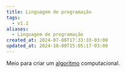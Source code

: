 ```yaml
---
title: Linguagem de programação
tags:
  - v1.1
aliases:
  - Linguagem de programação
created_at: 2024-07-08T17:33:33-03:00
updated_at: 2024-10-09T15:05:17-03:00
---
```


Meio para criar um [algoritmo](../12/Algoritmo.md) computacional.